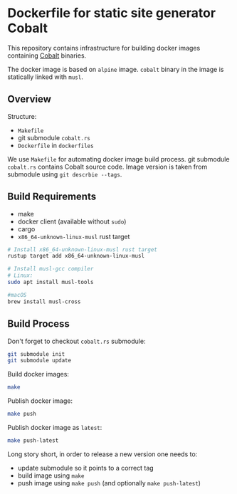 # Dockerfile for static site generator Cobalt

This repository contains infrastructure for building docker images
containing [Cobalt](https://github.com/cobalt-org/cobalt.rs) binaries.

The docker image is based on `alpine` image. `cobalt` binary in the
image is statically linked with `musl`.

## Overview

Structure:

* `Makefile`
* git submodule `cobalt.rs`
* `Dockerfile` in `dockerfiles`

We use `Makefile` for automating docker image build process. git
submodule `cobalt.rs` contains Cobalt source code. Image version is
taken from submodule using `git descrbie --tags`.

## Build Requirements

* make
* docker client (available without `sudo`)
* cargo
* `x86_64-unknown-linux-musl` rust target

```bash
# Install x86_64-unknown-linux-musl rust target
rustup target add x86_64-unknown-linux-musl

# Install musl-gcc compiler
# Linux:
sudo apt install musl-tools

#macOS
brew install musl-cross
```

## Build Process

Don't forget to checkout `cobalt.rs` submodule:

```bash
git submodule init
git submodule update
```

Build docker images:

```bash
make
```

Publish docker image:

```bash
make push
```

Publish docker image as `latest`:

```bash
make push-latest
```

Long story short, in order to release a new version one needs to:

* update submodule so it points to a correct tag
* build image using `make`
* push image using `make push` (and optionally `make push-latest`)

